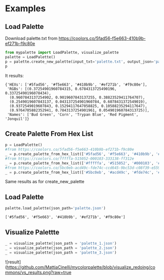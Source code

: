 # Examples
## Load Palette
Download palette.txt from https://coolors.co/5fad56-f5e663-410b9b-ef271b-f9c80e
```python
from mypalette import LoadPalette, visualize_palette
palette = LoadPalette()
p = palette.create_new_palette(input_txt='palette.txt', output_json='palette.json')
p
```
It results:
```
{'HEXs': ['#5fad56', '#f5e663', '#410b9b', '#ef271b', '#f9c80e'],
 'RGBs': [(0.37254901960784315, 0.6784313725490196, 0.33725490196078434),
  (0.9607843137254902, 0.9019607843137255, 0.38823529411764707),
  (0.2549019607843137, 0.043137254901960784, 0.6078431372549019),
  (0.9372549019607843, 0.15294117647058825, 0.10588235294117647),
  (0.9764705882352941, 0.7843137254901961, 0.054901960784313725)],
 'Names': ['Bud Green', 'Corn', 'Trypan Blue', 'Red Pigment', 'Jonquil']}
```

## Create Palette From Hex List
```python
p = LoadPalette()
#from https://coolors.co/5fad56-f5e663-410b9b-ef271b-f9c80e
_ = p.create_palette_from_hex_list(['#5fad56', '#f5e663', '#410b9b', '#ef271b', '#f9c80e'], output_json='palette_1.json')
#from https://coolors.co/fffffa-515052-000103-333138-ff312e
_ = p.create_palette_from_hex_list(['#fffffa', '#515052', '#000103', '#333138', '#ff312e'], output_json='palette_2.json')
#from https://coolors.co/5bc0eb-acd49c-fde74c-ccd645-9bc53d-c08f39-e55934-f0692b-fa7921-fa8535
_ = p.create_palette_from_hex_list(['#5bc0eb', '#acd49c', '#fde74c', '#ccd645', '#9bc53d', '#c08f39', '#e55934', '#f0692b', '#fa7921', '#fa8535'], output_json='palette_3.json')
```
Same results as for create_new_palette

## Load Palette 
```python
palette.load_palette(json_path='palette.json')
```
```
['#5fad56', '#f5e663', '#410b9b', '#ef271b', '#f9c80e']
```

## Visualize Palettte 
```python
_ = visualize_palette(json_path = 'palette_1.json')
_ = visualize_palette(json_path = 'palette_2.json')
_ = visualize_palette(json_path = 'palette_3.json')
```
![result](https://github.com/MattiaCinelli/mycolorpalette/blob/visualize_redoing/commons/vs_results.png?raw=true